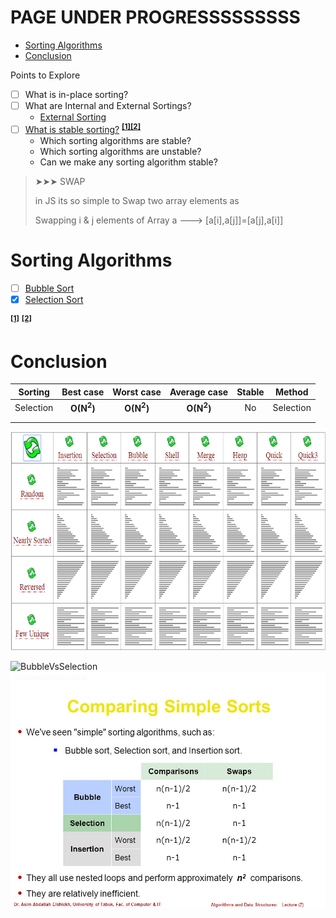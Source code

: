 <h1>PAGE UNDER PROGRESSSSSSSSS </h1>

- [Sorting Algorithms](#sorting-algorithms)
- [Conclusion](#conclusion)

Points to Explore

<!-- # Topics -->

- [ ] What is in-place sorting?
- [ ] What are Internal and External Sortings?
  - [External Sorting](https://www.geeksforgeeks.org/external-sorting/)
- [ ] [What is stable sorting?](https://www.geeksforgeeks.org/stability-in-sorting-algorithms/) **<sup>[[1]](https://en.wikipedia.org/wiki/Sorting_algorithm#Stability)</sup><sup>[[2]](http://homepages.math.uic.edu/~leon/cs-mcs401-s08/handouts/stability.pdf)</sup>**
  - Which sorting algorithms are stable?
  - Which sorting algorithms are unstable?
  - Can we make any sorting algorithm stable?

<!-- <img src="https://img.shields.io/badge/🔖TidBit-orange?style=plastic"/> -->

> ➤➤➤ SWAP
>
> in JS its so simple to Swap two array elements as
>
> Swapping i & j elements of Array a ---> [a[i],a[j]]=[a[j],a[i]]

# Sorting Algorithms

- [ ] [Bubble Sort](AllSortingAlgorithms.md#bubble-sort)
- [x] [Selection Sort](AllSortingAlgorithms.md#selection-sort)

<!--
|       |   Topic    | ReadMe | Complexity |
| :---: | :--------: | :----: | :--------: |
|  [ ]  | Algorithms |  link  |    `B`     |
 -->

**<sup>[[1]](https://www.geeksforgeeks.org/fundamentals-of-algorithms/)</sup>** **<sup>[[2]](https://www.includehelp.com/data-structure-tutorial/algorithm-and-its-types.aspx)</sup>**

# Conclusion

|  Sorting  |      Best case       |      Worst case      |     Average case     | Stable |  Method   |
| :-------: | :------------------: | :------------------: | :------------------: | :----: | :-------: |
| Selection | **O(N<sup>2</sup>)** | **O(N<sup>2</sup>)** | **O(N<sup>2</sup>)** |   No   | Selection |
|           |                      |                      |                      |        |
|           |                      |                      |                      |        |

<p align="center">
  <img width="700" height="350" src="../../../PlayGround/ResourcesFiles/Algorithms_DataStructures/sorting/AllAlgorithms_.gif" alt="AllAlgorithms">
</p>

  <a align="center"> 
    <img  src="../../../PlayGround/ResourcesFiles/Algorithms_DataStructures/sorting/BubbleVsSelection-Comparison.jpg" alt="BubbleVsSelection">
 </a>

  <a align="center"> 
    <img  src="../../../PlayGround/ResourcesFiles/Algorithms_DataStructures/sorting/Sorts_Compare_.jpg" alt="Sorts_Compare">
 </a>
